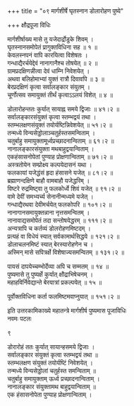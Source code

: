 +++
title = "०९ मार्गशीर्षे घृतस्नान डोलारोहण पुष्ये"

+++
क्षौद्रपूजा विधिः  
    
मार्गशीर्षाख्य मासे तु यजेदार्द्रोडुके शिवम् ।  
घृतस्नानसमोपेतं प्रागुक्तविधिना सह ॥ १ ॥  
केवलस्नपनं वापि कारयित्वा विशेषतः ।  
गन्धाद्यैरर्चयेद्देवं नानागानैश्च तोषयेत् ॥ २ ॥  
ग्रामप्रदक्षिणन्नीत्वा देवं धाम्नि निवेशयेत् ।  
अथवा बलिहोमाभ्यां युक्तं रात्रौ दिवावपि ॥ ३ ॥  
बेरप्रदक्षिणं कृत्वा सर्वालङ्कार संयुतम् ।  
चूर्णोत्सव समायुक्तं तीर्थं कृत्वाऽऽलयं विशेत् ॥ ४ ॥  
    
डोलारोहन्ततः कुर्यात् सायाह्न समये द्विजाः ॥ ४१।२ ॥  
सर्वालङ्कारसंयुक्तं कृत्वा स्तम्भद्वयं तथा ।  
स्तम्भलक्षणसंयुक्तं तयोर्यष्टिन्निवेशयेत् ॥ ५१।२ ॥  
तन्मध्ये विन्यसेड्डोलाञ्चतुर्हस्तसमन्विताम् ।  
चतुर्बाहु समायुक्तामूर्ध्वप्रच्छादनान्विताम् ॥ ६१।२ ॥  
नानालङ्कारसंयुक्ता मथबाहुद्वयान्विताम् ।  
एकहंसासनोपेतां पुण्याह प्रोक्षणान्विताम् ॥ ७१।२ ॥  
अस्त्रतोयेन सम्प्रोक्ष्य कल्पयेदासनं यथा ।  
फलकायां यजेद्धंसं हृदा हंसासने यजेत् ॥ ८१।२ ॥  
ब्रह्माणन्दक्षिणे बाहौ वामबाहौ यजेद्धरिम् ।  
विष्टरे रुद्रमिष्ट्वा तु फलकोर्ध्वे शिवं यजेत् ॥ ९१।२ ॥  
वामे देवीं समभ्यर्च्य सेनानीन्मध्यमे यजेत् ।  
गन्धाद्यैरथवा देवीमर्चयेत् फलकोपरि ॥ १०१।२ ॥  
नानागानसमायुक्तन्नाना नृत्तसमन्वितम् ।  
नानावाद्यसमोपेतं तदा सन्तोषयेद्धरम् ॥ १११।२ ॥  
अन्यत्रापि च कर्तव्यं डोलरोहणमिष्टदम् ।  
प्रत्यहं वा विधेयं स्यात् सर्वकामार्थसिद्धये ॥ १२१।२ ॥  
डोलाचलनमिष्टं स्यात् बेरस्यारोहणेन च ।  
अस्मिन् मासे सपित्रर्क्षे विशेषाज्यसमन्वितम् ॥ १३१।२ ॥  
    
पायसं दापयेच्चम्भोर्देव्या अपि च सम्मतम् ॥ १४ ॥  
पुष्यमासे तु पुष्यर्क्षे कुर्यात् क्षौद्राभिषेचनम् ।  
महाहविर्निवेद्यान्ते बेरयात्रां प्रकल्पयेत् ॥ १५ ॥  
    
पूर्वोक्तविधिना कर्ता फलमिष्टमवाप्नुयात् ॥ १५१।२ ॥  
    
इति उत्तरकामिकाख्ये महातन्त्रे मार्गशीर्ष पुष्यमास पूजाविधिः   
नवमः पटलः  
    
    
    
९  
    
डोरारोहं ततः कुर्यात् सायान्हसमये द्विजाः ।  
सर्वालङ्कार संयुक्तं कृत्वा स्तम्भद्वयं तथा ॥  
स्तम्भलक्षण संयुक्तं तयोर्यष्टिं निवेशयेत् ।  
तन्मध्ये विन्यसेड्डोलां चतुर्हस्त समन्विताम् ॥  
चतुर्बाहु समायुक्ताम् ऊर्ध्व प्रच्छादनान्विताम् ।  
नानालङ्कार संयुक्तामथ बाहुद्वयान्विताम् ॥  
एक हंसासनोपेता पुण्याह प्रोक्षणान्विताम् ।  
    
    
    